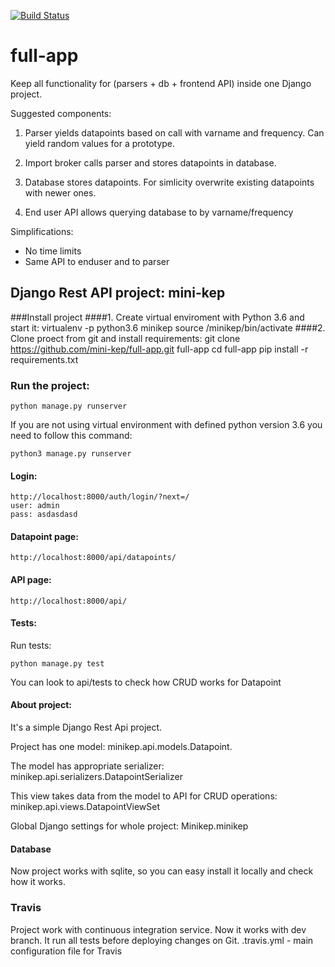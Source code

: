 [![Build Status](https://travis-ci.org/mini-kep/full-app.svg?branch=dev)](https://travis-ci.org/mini-kep/full-app)

# full-app
Keep all functionality for (parsers + db + frontend API)  inside one Django project.


Suggested components:

1. Parser yields datapoints based on call with varname and frequency.
   Can yield random values for a prototype.

2. Import broker calls parser and stores datapoints in database.

3. Database stores datapoints. For simlicity overwrite existing datapoints with newer ones.

4. End user API allows querying database to by varname/frequency

Simplifications:
- No time limits
- Same API to enduser and to parser


## Django Rest API project: mini-kep

###Install project
####1. Create virtual enviroment with Python 3.6 and start it:
    virtualenv -p python3.6 minikep
    source /minikep/bin/activate
####2. Clone proect from git and install requirements:
    git clone https://github.com/mini-kep/full-app.git full-app
    cd full-app
    pip install -r requirements.txt

### Run the project:
    python manage.py runserver
 If you are not using virtual environment with defined python version 3.6 you need to follow this command:   
    
    python3 manage.py runserver
 

#### Login:
    http://localhost:8000/auth/login/?next=/
    user: admin
    pass: asdasdasd

#### Datapoint page:
    http://localhost:8000/api/datapoints/
   
#### API page:
    http://localhost:8000/api/

#### Tests:
Run tests:
    
    python manage.py test
You can look to api/tests to check how CRUD works for Datapoint
   

#### About project:
It's a simple Django Rest Api project.

Project has one model:
    minikep.api.models.Datapoint. 

The model has appropriate serializer:
    minikep.api.serializers.DatapointSerializer 

This view takes data from the model to API for CRUD operations:  
    minikep.api.views.DatapointViewSet

Global Django settings for whole project:
      Minikep.minikep

#### Database
Now project works with sqlite, so you can easy install it locally 
and check how it works.
    
### Travis
Project work with continuous integration service. Now it works with dev branch. It run all tests before deploying changes on Git.
.travis.yml - main configuration file for Travis

